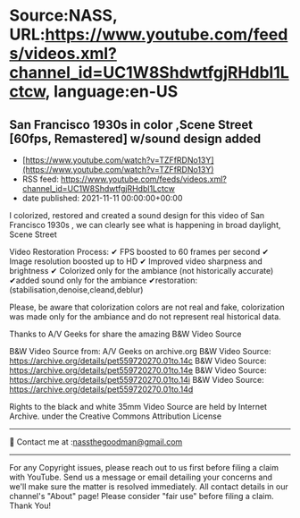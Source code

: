 # Source:NASS, URL:https://www.youtube.com/feeds/videos.xml?channel_id=UC1W8ShdwtfgjRHdbl1Lctcw, language:en-US

## San Francisco 1930s in color ,Scene Street [60fps, Remastered] w/sound design added
 - [https://www.youtube.com/watch?v=TZFfRDNo13Y](https://www.youtube.com/watch?v=TZFfRDNo13Y)
 - RSS feed: https://www.youtube.com/feeds/videos.xml?channel_id=UC1W8ShdwtfgjRHdbl1Lctcw
 - date published: 2021-11-11 00:00:00+00:00

I colorized, restored and created a sound design for this video of San Francisco 1930s , we can clearly see what is happening in broad daylight, Scene Street

Video Restoration Process:
✔ FPS boosted to 60 frames per second 
✔ Image resolution boosted up to HD 
✔ Improved video sharpness and brightness 
✔ Colorized only for the ambiance (not historically accurate)
✔added sound only for the ambiance
✔restoration:(stabilisation,denoise,cleand,deblur) 

Please, be aware that colorization colors are not real and fake, colorization was made only for the ambiance and do not represent real historical data.

Thanks to A/V Geeks for share the amazing B&W Video Source

B&W Video Source from: A/V Geeks on archive.org
B&W Video Source: https://archive.org/details/pet559720270.01to.14c
B&W Video Source: https://archive.org/details/pet559720270.01to.14e
B&W Video Source: https://archive.org/details/pet559720270.01to.14i
B&W Video Source: https://archive.org/details/pet559720270.01to.14d


Rights to the black and white 35mm Video Source are held by Internet Archive. under the Creative Commons Attribution License
- - - - - - - - - - - - - - - - - - - -
📨 Contact me at :nassthegoodman@gmail.com
- - - - - - - - - - - - - - - - - - - -
For any Copyright issues, please reach out to us first before filing a claim with YouTube. Send us a message or email detailing your concerns and we'll make sure the matter is resolved immediately. All contact details in our channel's "About" page! Please consider "fair use" before filing a claim. Thank You!

